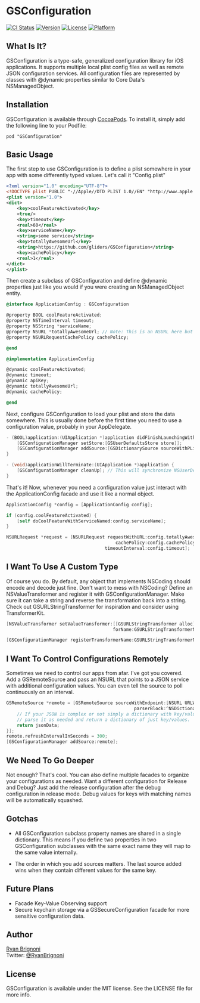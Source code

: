 # GSConfiguration

[![CI Status](http://img.shields.io/travis/gliders/GSConfiguration.svg?style=flat)](https://travis-ci.org/gliders/GSConfiguration)
[![Version](https://img.shields.io/cocoapods/v/GSConfiguration.svg?style=flat)](http://cocoadocs.org/docsets/GSConfiguration)
[![License](https://img.shields.io/cocoapods/l/GSConfiguration.svg?style=flat)](http://cocoadocs.org/docsets/GSConfiguration)
[![Platform](https://img.shields.io/cocoapods/p/GSConfiguration.svg?style=flat)](http://cocoadocs.org/docsets/GSConfiguration)

## What Is It?

GSConfiguration is a type-safe, generalized configuration library for iOS applications. It supports multiple local
plist config files as well as remote JSON configuration services. All configuration files are
represented by classes with @dynamic properties similar to Core Data's NSManagedObject.

## Installation

GSConfiguration is available through [CocoaPods](http://cocoapods.org). To install
it, simply add the following line to your Podfile:

    pod "GSConfiguration"

## Basic Usage

The first step to use GSConfiguration is to define a plist somewhere in your app with some differently typed values. 
Let's call it "Config.plist"

```xml
<?xml version="1.0" encoding="UTF-8"?>
<!DOCTYPE plist PUBLIC "-//Apple//DTD PLIST 1.0//EN" "http://www.apple.com/DTDs/PropertyList-1.0.dtd">
<plist version="1.0">
<dict>
    <key>coolFeatureActivated</key>
    <true/>
    <key>timeout</key>
    <real>60</real>
    <key>serviceName</key>
    <string>some service</string>
    <key>totallyAwesomeUrl</key>
    <string>https://github.com/gliders/GSConfiguration</string>
    <key>cachePolicy</key>
    <real>1</real>
</dict>
</plist>
```

Then create a subclass of GSConfiguration and define @dynamic properties just like you would if you were creating an 
NSManagedObject entity.
 
```objective-c
@interface ApplicationConfig : GSConfiguration

@property BOOL coolFeatureActivated;
@property NSTimeInterval timeout;
@property NSString *serviceName;
@property NSURL *totallyAwesomeUrl; // Note: This is an NSURL here but String in the plist.
@property NSURLRequestCachePolicy cachePolicy;

@end

@implementation ApplicationConfig

@dynamic coolFeatureActivated;
@dynamic timeout;
@dynamic apiKey;
@dynamic totallyAwesomeUrl;
@dynamic cachePolicy;

@end
```

Next, configure GSConfiguration to load your plist and store the data somewhere. This is usually done before the first 
time you need to use a configuration value, probably in your AppDelegate.

```objective-c
- (BOOL)application:(UIApplication *)application didFinishLaunchingWithOptions:(NSDictionary *)launchOptions {
    [GSConfigurationManager setStore:[GSUserDefaultsStore store]];
    [GSConfigurationManager addSource:[GSDictionarySource sourceWithPListNamed:@"Config"]];
}

- (void)applicationWillTerminate:(UIApplication *)application {
    [GSConfigurationManager cleanUp]; // This will synchronize NSUserDefaults store.
}
```

That's it! Now, whenever you need a configuration value just interact with the ApplicationConfig facade and use it like 
a normal object.

```objective-c
ApplicationConfig *config = [ApplicationConfig config];

if (config.coolFeatureActivated) {
    [self doCoolFeatureWithServiceNamed:config.serviceName];
}

NSURLRequest *request = [NSURLRequest requestWithURL:config.totallyAwesomeUrl // automatic type conversion here
                                         cachePolicy:config.cachePolicy
                                     timeoutInterval:config.timeout];
```

## I Want To Use A Custom Type

Of course you do. By default, any object that implements NSCoding should encode and decode just fine. Don't want to mess 
with NSCoding? Define an NSValueTransformer and register it with GSConfigurationManager. Make sure it can take a 
string and reverse the transformation back into a string. Check out GSURLStringTransformer for inspiration and consider 
using TransformerKit.

```objective-c
[NSValueTransformer setValueTransformer:[[GSURLStringTransformer alloc] init]
                                        forName:GSURLStringTransformerName];

[GSConfigurationManager registerTransformerName:GSURLStringTransformerName forClass:[NSURL class]];
```

## I Want To Control Configurations Remotely

Sometimes we need to control our apps from afar. I've got you covered. Add a GSRemoteSource and pass an NSURL that points 
to a JSON service with additional configuration values. You can even tell the source to poll continuously on an interval. 
  
```objective-c
GSRemoteSource *remote = [GSRemoteSource sourceWithEndpoint:[NSURL URLWithString:@"http://example.com/api/config"] 
                                                parserBlock:^NSDictionary *(id jsonData) {
    // If your JSON is complex or not simply a dictionary with key/values, 
    // parse it as needed and return a dictionary of just key/values.
    return jsonData;
}];
remote.refreshIntervalInSeconds = 300;
[GSConfigurationManager addSource:remote];
```

## We Need To Go Deeper

Not enough? That's cool. You can also define multiple facades to organize your configurations as needed. Want a different 
configuration for Release and Debug? Just add the release configuration after the debug configuration in release mode. 
Debug values for keys with matching names will be automatically squashed.

## Gotchas

 * All GSConfiguration subclass property names are shared in a single 
dictionary. This means if you define two properties in two GSConfiguration subclasses with the same exact name they will 
map to the same value internally. 

 * The order in which you add sources matters. The last source added wins when they contain different values for the same key.

## Future Plans

 * Facade Key-Value Observing support
 * Secure keychain storage via a GSSecureConfiguration facade for more sensitive configuration data. 

## Author

[Ryan Brignoni](https://github.com/castral)  
Twitter: [@RyanBrignoni](https://twitter.com/RyanBrignoni)

## License

GSConfiguration is available under the MIT license. See the LICENSE file for more info.

